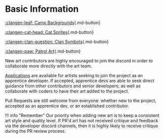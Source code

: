 # Basic Information

<div class="grid" markdown>

[:clangen-leaf: Camp Backgrounds](./camp-backgrounds.md){.md-button}

[:clangen-cat-head: Cat Sprites](./cat-sprites.md){.md-button}

[:clangen-clan-question: Clan Symbols](./clan-symbols.md){.md-button}

[:clangen-paw: Patrol Art](./patrol-sprites.md){.md-button}

</div>

New art contributors are highly encouraged to join the discord in order to collaborate more directly with the art team.

[Applications](https://docs.google.com/forms/d/e/1FAIpQLSfA2OdlRguAgtykohFaJ2Jth6GcxupnKKbir9-bINahZkKnug/viewform) are available for artists seeking to join the project as an apprentice developer. If accepted, apprentice devs are able to seek direct guidance from other contributors and senior developers; as well as collaborate with coders to have their art added to the project.

Pull Requests are still welcome from everyone: whether new to the project, accepted as an apprentice dev, or an established contributor. 

!!! info "Remember"
    Our priority when adding new art is to keep a consistent art style and quality level. If PR'd art has not received critique and feedback via the developer discord channels, then it is highly likely to receive critique during the PR review process.


